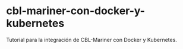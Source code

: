 # cbl-mariner-con-docker-y-kubernetes
Tutorial para la integración de CBL-Mariner con Docker y Kubernetes.
